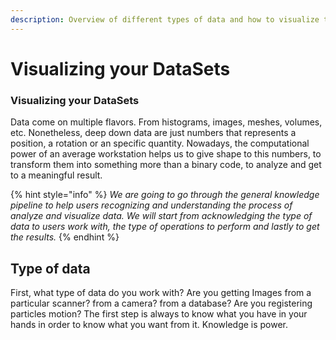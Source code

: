 ```yaml
---
description: Overview of different types of data and how to visualize them
---
```


# Visualizing your DataSets



### Visualizing your DataSets

Data come on multiple flavors. From histograms, images, meshes, volumes, etc. Nonetheless, deep down data are just numbers that represents a position, a rotation or an specific quantity.  Nowadays, the computational power of an average workstation helps us to give shape to this numbers, to transform them into something more than a binary code, to analyze and get to a meaningful result.

{% hint style="info" %}
_We are going to go through the general knowledge pipeline to help users recognizing and understanding the process of analyze and visualize data. We will start from acknowledging  the type of data to users work with, the type of operations to perform and lastly to get the results._
{% endhint %}

## Type of data

First, what type of data do you work with? Are you getting Images from a particular scanner? from a camera?  from a database? Are you registering particles motion? The first step is always to know what you have in your hands in order to know what you want from it. Knowledge is power.

